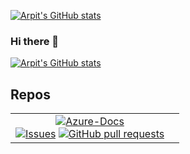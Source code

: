 [![Arpit's GitHub stats](https://github-readme-stats.vercel.app/api?username=arpitjain099&count_private=true&show_icons=true&theme=radical)](https://github.com/arpitjain099/github-readme-stats)

### Hi there 👋

[![Arpit's GitHub stats](https://github-readme-stats.vercel.app/api?username=arpitjain099&show_icons=true&theme=tokyonight&count_private=true)](https://github.com/arpitjain099/github-readme-stats)

## Repos

| | |
| :---: |:---: |
| [![Azure-Docs][psdocsimg]](https://github.com/MicrosoftDocs/azure-Docs)<br> [![Issues][psdocs-iss]](https://github.com/microsoftdocs/powershell-docs/issues) [![GitHub pull requests][psdocs-prs]](https://github.com/microsoftdocs/powershell-docs/pulls) |


[psdocsimg]: https://github-readme-stats.vercel.app/api/pin/?username=MicrosoftDocs&show_owner=true&repo=PowerShell-Docs&theme=radical
[psdocs-iss]: https://img.shields.io/github/issues/microsoftdocs/powershell-docs?color=0088ff
[psdocs-prs]: https://img.shields.io/github/issues-pr/microsoftdocs/powershell-docs?color=0088ff
